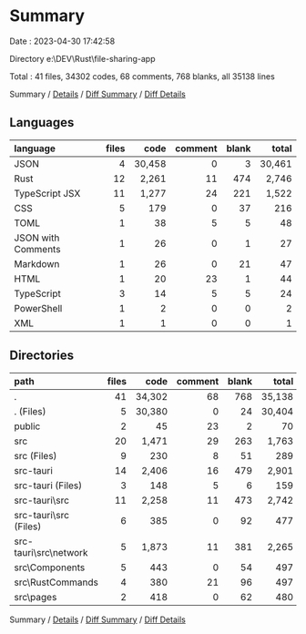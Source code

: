 # Summary

Date : 2023-04-30 17:42:58

Directory e:\\DEV\\Rust\\file-sharing-app

Total : 41 files,  34302 codes, 68 comments, 768 blanks, all 35138 lines

Summary / [Details](details.md) / [Diff Summary](diff.md) / [Diff Details](diff-details.md)

## Languages
| language | files | code | comment | blank | total |
| :--- | ---: | ---: | ---: | ---: | ---: |
| JSON | 4 | 30,458 | 0 | 3 | 30,461 |
| Rust | 12 | 2,261 | 11 | 474 | 2,746 |
| TypeScript JSX | 11 | 1,277 | 24 | 221 | 1,522 |
| CSS | 5 | 179 | 0 | 37 | 216 |
| TOML | 1 | 38 | 5 | 5 | 48 |
| JSON with Comments | 1 | 26 | 0 | 1 | 27 |
| Markdown | 1 | 26 | 0 | 21 | 47 |
| HTML | 1 | 20 | 23 | 1 | 44 |
| TypeScript | 3 | 14 | 5 | 5 | 24 |
| PowerShell | 1 | 2 | 0 | 0 | 2 |
| XML | 1 | 1 | 0 | 0 | 1 |

## Directories
| path | files | code | comment | blank | total |
| :--- | ---: | ---: | ---: | ---: | ---: |
| . | 41 | 34,302 | 68 | 768 | 35,138 |
| . (Files) | 5 | 30,380 | 0 | 24 | 30,404 |
| public | 2 | 45 | 23 | 2 | 70 |
| src | 20 | 1,471 | 29 | 263 | 1,763 |
| src (Files) | 9 | 230 | 8 | 51 | 289 |
| src-tauri | 14 | 2,406 | 16 | 479 | 2,901 |
| src-tauri (Files) | 3 | 148 | 5 | 6 | 159 |
| src-tauri\\src | 11 | 2,258 | 11 | 473 | 2,742 |
| src-tauri\\src (Files) | 6 | 385 | 0 | 92 | 477 |
| src-tauri\\src\\network | 5 | 1,873 | 11 | 381 | 2,265 |
| src\\Components | 5 | 443 | 0 | 54 | 497 |
| src\\RustCommands | 4 | 380 | 21 | 96 | 497 |
| src\\pages | 2 | 418 | 0 | 62 | 480 |

Summary / [Details](details.md) / [Diff Summary](diff.md) / [Diff Details](diff-details.md)
